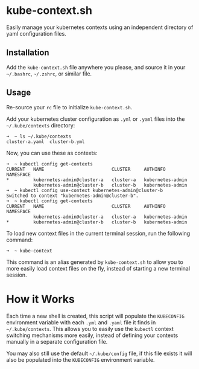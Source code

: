 # kube-context.sh

Easily manage your kubernetes contexts using an independent directory of yaml configuration files.

## Installation

Add the `kube-context.sh` file anywhere you please, and source it in your `~/.bashrc`, `~/.zshrc`, or similar file.

## Usage

Re-source your `rc` file to initialize `kube-context.sh`.

Add your kubernetes cluster configuration as `.yml` or `.yaml` files into the `~/.kube/contexts` directory:

```
➜  ~ ls ~/.kube/contexts
cluster-a.yaml  cluster-b.yml
```

Now, you can use these as contexts:

```
➜  ~ kubectl config get-contexts
CURRENT   NAME                         CLUSTER     AUTHINFO           NAMESPACE
*         kubernetes-admin@cluster-a   cluster-a   kubernetes-admin   
          kubernetes-admin@cluster-b   cluster-b   kubernetes-admin
➜  ~ kubectl config use-context kubernetes-admin@cluster-b
Switched to context "kubernetes-admin@cluster-b".
➜  ~ kubectl config get-contexts
CURRENT   NAME                         CLUSTER     AUTHINFO           NAMESPACE
          kubernetes-admin@cluster-a   cluster-a   kubernetes-admin   
*         kubernetes-admin@cluster-b   cluster-b   kubernetes-admin
```

To load new context files in the current terminal session, run the following command:

```
➜  ~ kube-context
```

This command is an alias generated by `kube-context.sh` to allow you to more easily load context files on the fly, instead of starting a new terminal session.

# How it Works

Each time a new shell is created, this script will populate the `KUBECONFIG` environment variable with each `.yml` and `.yaml` file it finds in `~/.kube/contexts`. This allows you to easily use the `kubectl` context switching mechanisms more easily, instead of defining your contexts manually in a separate configuration file.

You may also still use the default `~/.kube/config` file, if this file exists it will also be populated into the `KUBECONFIG` environment variable.

